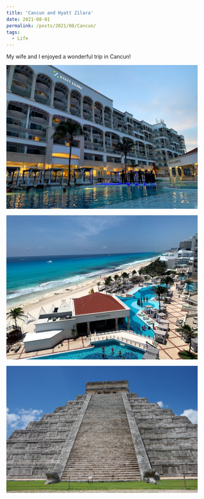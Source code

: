 ```yaml
---
title: 'Cancun and Hyatt Zilara'
date: 2021-08-01
permalink: /posts/2021/08/Cancun/
tags:
  - Life
---
```

 My wife and I enjoyed a wonderful trip in Cancun!


<img src="/images/2021-08-27-21-32-16.png" style="display: block; margin: auto;"/>
<br>
<img src="/images/2021-08-27-21-34-11.png" style="display: block; margin: auto;"/>
<br>
<img src="/images/2021-08-27-21-32-44.png" style="display: block; margin: auto;"/>


